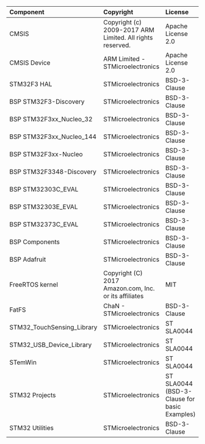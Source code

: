 | Component                       | Copyright | License                                                             |
|:---------                       |:----------|:-------                                                             |
| CMSIS                           | Copyright (c) 2009-2017 ARM Limited. All rights reserved. | Apache License 2.0  |
| CMSIS Device                    | ARM Limited - STMicroelectronics | Apache License 2.0                           |
| STM32F3 HAL                     | STMicroelectronics | BSD-3-Clause                                               |
| BSP STM32F3-Discovery           | STMicroelectronics | BSD-3-Clause                                               |
| BSP STM32F3xx_Nucleo_32         | STMicroelectronics | BSD-3-Clause                                               |
| BSP STM32F3xx_Nucleo_144        | STMicroelectronics | BSD-3-Clause                                               |
| BSP STM32F3xx-Nucleo            | STMicroelectronics | BSD-3-Clause                                               |
| BSP STM32F3348-Discovery        | STMicroelectronics | BSD-3-Clause                                               |
| BSP STM32303C_EVAL              | STMicroelectronics | BSD-3-Clause                                               |
| BSP STM32303E_EVAL              | STMicroelectronics | BSD-3-Clause                                               |
| BSP STM32373C_EVAL              | STMicroelectronics | BSD-3-Clause                                               |
| BSP Components                  | STMicroelectronics | BSD-3-Clause                                               |
| BSP Adafruit                    | STMicroelectronics | BSD-3-Clause                                               |
| FreeRTOS kernel                 | Copyright (C) 2017 Amazon.com, Inc. or its affiliates | MIT                     |
| FatFS                           | ChaN - STMicroelectronics | BSD-3-Clause                                        |
| STM32_TouchSensing_Library      | STMicroelectronics | ST SLA0044                                                 |
| STM32_USB_Device_Library        | STMicroelectronics | ST SLA0044                                                 |
| STemWin                         | STMicroelectronics | ST SLA0044                                                 |
| STM32 Projects                  | STMicroelectronics | ST SLA0044 (BSD-3-Clause for basic Examples)               |
| STM32 Utilities                 | STMicroelectronics | BSD-3-Clause                                               |

